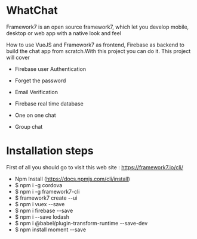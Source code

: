 # WhatChat
 
Framework7 is an open source framework7, which let you develop mobile, desktop or web app with a native look and feel

How to use VueJS and Framework7 as frontend, Firebase as backend to build the chat app from scratch.With this project you can do it.
This project will cover 

* Firebase user Authentication

* Forget the password

* Email Verification

* Firebase real time database

* One on one chat

* Group chat

# Installation steps
 First of all you should go to visit this web site : https://framework7.io/cli/
 
 * Npm Install (https://docs.npmjs.com/cli/install)
 * $ npm i -g cordova
 * $ npm i -g framework7-cli
 * $ framework7 create --ui
 * $ npm i vuex --save
 * $ npm i firebase --save
 * $ npm i --save lodash
 * $ npm i @babel/plugin-transform-runtime --save-dev
 * $ npm install moment --save

